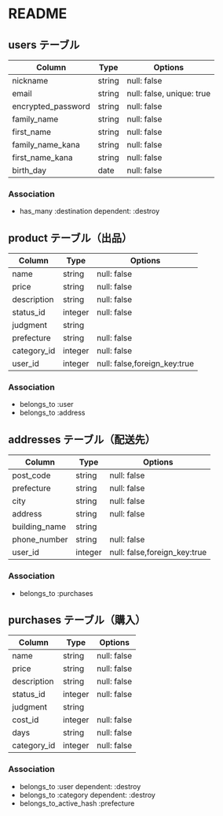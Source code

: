 # README

## users テーブル

| Column             | Type   | Options                     |
| ------------------ | ------ | -----------                 |
| nickname           | string | null: false                 |
| email              | string | null: false, unique: true   |
| encrypted_password | string | null: false                 |
| family_name        | string | null: false                 |
| first_name         | string | null: false                 |
| family_name_kana   | string | null: false                 |
| first_name_kana    | string | null: false                 |
| birth_day          | date   | null: false                 |

### Association

- has_many :destination dependent: :destroy

## product テーブル（出品）

| Column             | Type   | Options                     |
| ------------------ | ------ | -----------                 |
| name               | string | null: false                 |
| price              | string | null: false                 |
| description        | string | null: false                 |
| status_id          | integer| null: false                 |
| judgment           | string |                             |
| prefecture         | string | null: false                 |
| category_id        | integer| null: false                 |
| user_id            | integer| null: false,foreign_key:true|

### Association

- belongs_to :user
- belongs_to :address


## addresses テーブル（配送先）

| Column             | Type   | Options                     |
| ------------------ | ------ | -----------                 |
| post_code          | string | null: false                 |
| prefecture         | string | null: false                 |
| city               | string | null: false                 |
| address            | string | null: false                 |
| building_name      | string |                             |
| phone_number       | string | null: false                 |
| user_id            | integer| null: false,foreign_key:true|

### Association

- belongs_to :purchases

## purchases テーブル（購入）

| Column             | Type   | Options                     |
| ------------------ | ------ | -----------                 |
| name               | string | null: false                 |
| price              | string | null: false                 |
| description        | string | null: false                 |
| status_id          | integer| null: false                 |
| judgment           | string |                             |
| cost_id            | integer| null: false                 |
| days               | string | null: false                 |
| category_id        | integer| null: false                 |

### Association

- belongs_to :user dependent: :destroy
- belongs_to :category dependent: :destroy
- belongs_to_active_hash :prefecture

